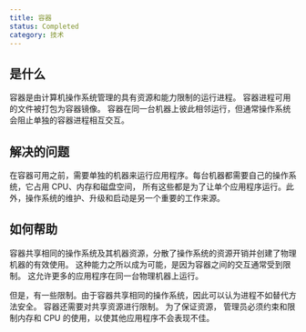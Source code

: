 ```yaml
---
title: 容器
status: Completed
category: 技术
---
```


## 是什么

容器是由计算机操作系统管理的具有资源和能力限制的运行进程。
容器进程可用的文件被打包为容器镜像。
容器在同一台机器上彼此相邻运行，但通常操作系统会阻止单独的容器进程相互交互。

## 解决的问题

在容器可用之前，需要单独的机器来运行应用程序。每台机器都需要自己的操作系统，它占用 CPU、内存和磁盘空间，
所有这些都是为了让单个应用程序运行。此外，操作系统的维护、升级和启动是另一个重要的工作来源。

## 如何帮助

容器共享相同的操作系统及其机器资源，分散了操作系统的资源开销并创建了物理机器的有效使用。
这种能力之所以成为可能，是因为容器之间的交互通常受到限制。
这允许更多的应用程序在同一台物理机器上运行。

但是，有一些限制。由于容器共享相同的操作系统，因此可以认为进程不如替代方法安全。 容器还需要对共享资源进行限制。 为了保证资源，
管理员必须约束和限制内存和 CPU 的使用，以使其他应用程序不会表现不佳。


